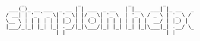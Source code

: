 <pre>
     _                 _               _          _                 
 ___(_)_ __ ___  _ __ | | ___  _ __   | |__   ___| |_ __   ___ _ __ 
/ __| | '_ ` _ \| '_ \| |/ _ \| '_ \  | '_ \ / _ \ | '_ \ / _ \ '__|
\__ \ | | | | | | |_) | | (_) | | | | | | | |  __/ | |_) |  __/ |   
|___/_|_| |_| |_| .__/|_|\___/|_| |_| |_| |_|\___|_| .__/ \___|_|   
                |_|                                |_|              
</pre>
